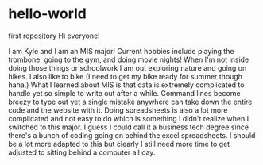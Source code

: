 # hello-world
first repository 
Hi everyone!

I am Kyle and I am an MIS major! Current hobbies include playing the trombone, going to the gym, and doing movie nights! When I'm not inside doing those things or schoolwork I am out exploring nature and going on hikes. I also like to bike (I need to get my bike ready for summer though haha.) What I learned about MIS is that data is extremely complicated to handle yet so simple to write out after a while. Command lines become breezy to type out yet a single mistake anywhere can take down the entire code and the website with it. Doing spreadsheets is also a lot more complicated and not easy to do which is something I didn't realize when I switched to this major. I guess I could call it a business tech degree since there's a bunch of coding going on behind the excel spreadsheets. I should be a lot more adapted to this but clearly I still need more time to get adjusted to sitting behind a computer all day. 
